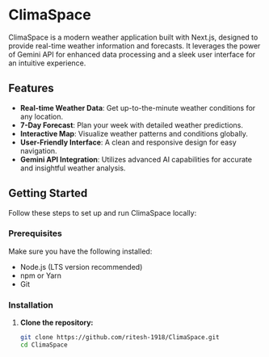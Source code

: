 # ClimaSpace

ClimaSpace is a modern weather application built with Next.js, designed to provide real-time weather information and forecasts. It leverages the power of Gemini API for enhanced data processing and a sleek user interface for an intuitive experience.

## Features

- **Real-time Weather Data**: Get up-to-the-minute weather conditions for any location.
- **7-Day Forecast**: Plan your week with detailed weather predictions.
- **Interactive Map**: Visualize weather patterns and conditions globally.
- **User-Friendly Interface**: A clean and responsive design for easy navigation.
- **Gemini API Integration**: Utilizes advanced AI capabilities for accurate and insightful weather analysis.

## Getting Started

Follow these steps to set up and run ClimaSpace locally:

### Prerequisites

Make sure you have the following installed:

- Node.js (LTS version recommended)
- npm or Yarn
- Git

### Installation

1. **Clone the repository:**

   ```bash
   git clone https://github.com/ritesh-1918/ClimaSpace.git
   cd ClimaSpace

